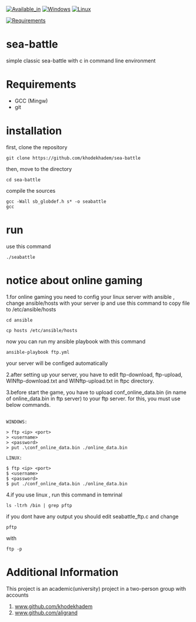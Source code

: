 
[![Available_in](https://img.shields.io/badge/-Available%20in-555)]()
[![Windows](https://img.shields.io/badge/-WINDOWS-blue)](https://www.microsoft.com/en-us/windows)
[![Linux](https://img.shields.io/badge/-LINUX-blue)]()



[![Requirements](https://img.shields.io/badge/Requirements-gcc%20%2F%20git-blue)]()



# sea-battle
simple classic sea-battle with c in command line environment

# Requirements
* GCC (Mingw)
* git

# installation
first, clone the repository

    git clone https://github.com/khodekhadem/sea-battle

then, move to the directory

    cd sea-battle

compile the sources

    gcc -Wall sb_globdef.h s* -o seabattle
    gcc
# run
use this command

    ./seabattle

# notice about online gaming
1.for online gaming you need to config your  linux server with ansible , change ansible/hosts with your server ip and use this command to copy file to /etc/ansible/hosts

    cd ansible

    cp hosts /etc/ansible/hosts

now you can run my ansible playbook with this command
   
    ansible-playbook ftp.yml

your server will be configed automatically 

2.after setting up your server, you have to edit  ftp-download, ftp-upload, WINftp-download.txt and WINftp-upload.txt in ftpc directory.

3.before start the game, you have to upload conf_online_data.bin (in name of online_data.bin in ftp server) to your ftp server. for this, you must use below commands.<br><br>
    
   ```
  WINDOWS:
   
  > ftp <ip> <port>
  > <username>
  > <password>
  > put .\conf_online_data.bin ./online_data.bin
  ```
  ```
  LINUX:
   
  $ ftp <ip> <port>
  $ <username>
  $ <password>
  $ put ./conf_online_data.bin ./online_data.bin
  ```
4.if you use linux , run this command in temrinal

    ls -ltrh /bin | grep pftp
if you dont have any output you should edit seabattle_ftp.c and change
   
    pftp

with

    ftp -p
# Additional Information
This project is an academic(university) project in a two-person group with accounts
1. www.github.com/khodekhadem
2. www.github.com/aligrand


